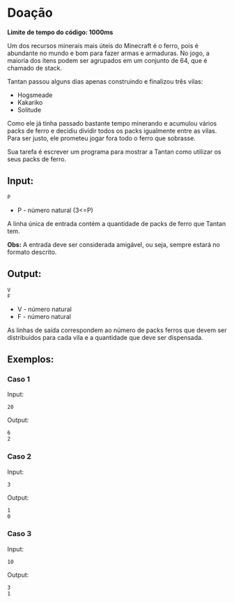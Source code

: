 # Doação

**Limite de tempo do código: 1000ms**

Um dos recursos minerais mais úteis do Minecraft é o ferro, pois é abundante no mundo e bom para fazer armas e armaduras. No jogo, a maioria dos itens podem ser agrupados em um conjunto de 64, que é chamado de stack.

Tantan passou alguns dias apenas construindo e finalizou três vilas:

- Hogsmeade
- Kakariko
- Solitude

Como ele já tinha passado bastante tempo minerando e acumulou vários packs de ferro e decidiu dividir todos os packs igualmente entre as vilas. Para ser justo, ele prometeu jogar fora todo o ferro que sobrasse.

Sua tarefa é escrever um programa para mostrar a Tantan como utilizar os seus packs de ferro.

## Input:
```P```
- P - número natural (3<=P)

A linha única de entrada contém a quantidade de packs de ferro que Tantan tem.

**Obs:** A entrada deve ser considerada amigável, ou seja, sempre estará no formato descrito.

## Output:
```
V 
F
```
- V - número natural
- F - número natural

As linhas de saída correspondem ao número de packs ferros que devem ser distribuídos para cada vila e a quantidade que deve ser dispensada.

## Exemplos:

### Caso 1

Input:
```
20
```
Output:
```
6
2
```

### Caso 2

Input:
```
3
```

Output:
```
1
0
```

### Caso 3

Input:
```
10
```

Output:
```
3
1
```
